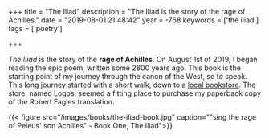 +++
title = "The Iliad"
description = "The Iliad is the story of the rage of Achilles."
date = "2019-08-01 21:48:42"
year = -768
keywords = ['the iliad']
tags = ['poetry']

+++

*The Iliad* is the story of the **rage of Achilles**. On August 1st of 2019, I began reading the epic poem, written some 2800 years ago. This book is the starting point of my journey through the canon of the West, so to speak. This long journey started with a short walk, down to a [local bookstore](https://logosbookstorenyc.com/). The store, named Logos, seemed a fitting place to purchase my paperback copy of the Robert Fagles translation.

{{< figure src="/images/books/the-iliad-book.jpg" caption="\"sing the rage of Peleus' son Achilles\" - Book One, The Iliad">}}



